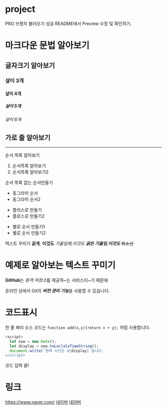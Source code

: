 # project

PRO 브랜치 불러오기 성공
README에서 Preview 수정 및 확인하기.

# 마크다운 문법 알아보기
## 글자크기 알아보기
### 샾이 3개
#### 샾이 4개
##### 샾이 5개
###### 샾이 6개
가로 줄 알아보기
---
******

순서 목록 알아보기
1. 순서목록 알아보기
2. 순서목록 알아보기2

순서 목록 없는 순서만들기
- 동그라미 순서
- 동그라미 순서2

+ 플러스로 만들기
+ 플로스로 만들기2

* 별로 순서 만들기1
* 별로 순서 만들기2

텍스트 꾸미기
**굵게**, __이것도__
*기울임체*,_이것도_
***굵은 기울임***,___이것도___
~~취소선~~

# 예제로 알아보는 텍스트 꾸미기
**GitHub**는 *원격 저장소*를 제공하~는 서비스이~기 때문에

온라인 상에서 Git의 ***버전 관리 기능***을 사용할 수 있습니다.

# 코드표시
한 줄 짜리 소스 코드는 `function add(x,y){return x + y};` 처럼 사용합니다.

```Javascript
<script>
  let now = new Date();
  let display = now.toLoclaleTimeString();
  document.write(`현재 시간은 ${display} 입니다.
</script>
```

코드 입력 끝!

# 링크

<https://www.naver.com/>
[네이버](https://www.naver.com/)
[네이버](https://www.naver.com/,"네이버!")
